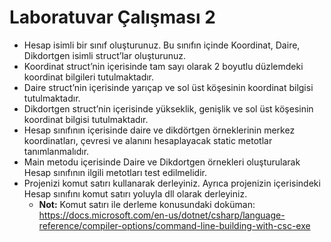 # Laboratuvar Çalışması 2
-	Hesap isimli bir sınıf oluşturunuz. Bu sınıfın içinde Koordinat, Daire, Dikdortgen isimli struct’lar oluşturunuz.
-	Koordinat struct’nin içerisinde tam sayı olarak 2 boyutlu düzlemdeki koordinat bilgileri tutulmaktadır.
-	Daire struct’nin içerisinde yarıçap ve sol üst köşesinin koordinat bilgisi tutulmaktadır.
-	Dikdortgen struct’nin içerisinde yükseklik, genişlik ve sol üst köşesinin koordinat bilgisi tutulmaktadır.
-	Hesap sınıfının içerisinde daire ve dikdörtgen örneklerinin merkez koordinatları, çevresi ve alanını hesaplayacak static metotlar tanımlanmalıdır.
-	Main metodu içerisinde Daire ve Dikdortgen örnekleri oluşturularak Hesap sınıfının ilgili metotları test edilmelidir.
-	Projenizi komut satırı kullanarak derleyiniz. Ayrıca projenizin içerisindeki Hesap sınıfını komut satırı yoluyla dll olarak derleyiniz. 
    - **Not:** Komut satırı ile derleme konusundaki doküman: https://docs.microsoft.com/en-us/dotnet/csharp/language-reference/compiler-options/command-line-building-with-csc-exe 
